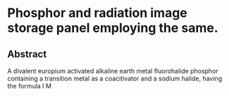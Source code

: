 # Phosphor and radiation image storage panel employing the same.

## Abstract
A divalent europium activated alkaline earth metal fluorohalide phosphor containing a transition metal as a coacitivator and a sodium halide, having the formula I M